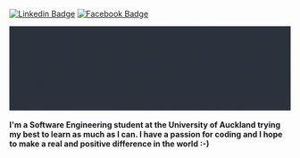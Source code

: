 [![Linkedin Badge](https://img.shields.io/badge/-LinkedIn-blue?style=flat-square&logo=Linkedin&logoColor=white&link=https://www.linkedin.com/in/beverley-sun/)](https://www.linkedin.com/in/beverley-sun/)  [![Facebook Badge](https://img.shields.io/badge/-Facebook-3b5998?style=flat-square&labelColor=3b5998&logo=facebook&logoColor=white&link=https://www.facebook.com/beverley.sun)](https://www.facebook.com/beverley.sun)

<img src="header.gif">

**I'm a Software Engineering student at the University of Auckland trying my best to learn as much as I can. I have a passion for coding and I hope to make a real and positive difference in the world :-)**

